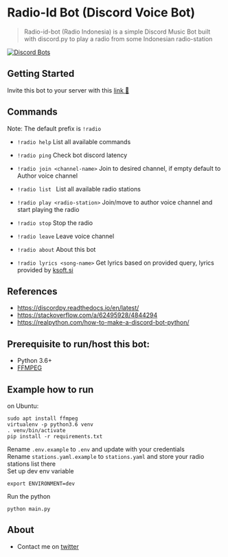 # Radio-Id Bot (Discord Voice Bot)

> Radio-id-bot (Radio Indonesia) is a simple Discord Music Bot built with discord.py to play a radio from some Indonesian radio-station

[![Discord Bots](https://top.gg/api/widget/servers/777757482687922198.svg)](https://top.gg/bot/777757482687922198)

## Getting Started

Invite this bot to your server with this [link 🔗](https://discord.com/api/oauth2/authorize?client_id=777757482687922198&permissions=8&scope=bot)

## Commands

Note: The default prefix is `!radio`

* `!radio help`
List all available commands

* `!radio ping`
Check bot discord latency

* `!radio join <channel-name>`
Join to desired channel, if empty default to Author voice channel

* `!radio list `
List all available radio stations

* `!radio play <radio-station>`
Join/move to author voice channel and start playing the radio

* `!radio stop`
Stop the radio

* `!radio leave`
Leave voice channel

* `!radio about`
About this bot

* `!radio lyrics <song-name>`
Get lyrics based on provided query, lyrics provided by [ksoft.si](https://ksoft.si/)

## References
* https://discordpy.readthedocs.io/en/latest/
* https://stackoverflow.com/a/62495928/4844294
* https://realpython.com/how-to-make-a-discord-bot-python/

## Prerequisite to run/host this bot:
* Python 3.6+
* [FFMPEG](https://ffmpeg.org/download.html)

## Example how to run
on Ubuntu:

    sudo apt install ffmpeg
    virtualenv -p python3.6 venv
    . venv/bin/activate
    pip install -r requirements.txt

Rename `.env.example` to `.env` and update with your credentials\
Rename `stations.yaml.example` to `stations.yaml` and store your radio stations list there\
Set up dev env variable

    export ENVIRONMENT=dev
Run the python

    python main.py
    
## About

* Contact me on [twitter](https://twitter.com/adifahmii)
